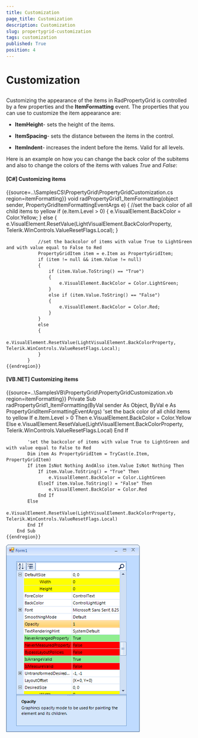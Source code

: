 ```yaml
---
title: Customization
page_title: Customization
description: Customization
slug: propertygrid-customization
tags: customization
published: True
position: 4
---
```


# Customization



## 

Customizing the appearance of the items in RadPropertyGrid is controlled by a few properties and the 
        	__ItemFormatting__ event. The properties that you can use to customize the item appearance are:
        	

* __ItemHeight__- sets the height of the items.

* __ItemSpacing__- sets the distance between the items in the control.

* __ItemIndent__- increases the indent before the items. Valid for all levels.

Here is an example on how you can change the back color of the subitems and also to change the colors 
			of the items with values *True* and *False*:
		

#### __[C#] Customizing items__

{{source=..\SamplesCS\PropertyGrid\PropertyGridCustomization.cs region=itemFormatting}}
	        void radPropertyGrid1_ItemFormatting(object sender, PropertyGridItemFormattingEventArgs e)
	        {
	            //set the back color of all child items to yellow
	            if (e.Item.Level > 0)
	            {
	                e.VisualElement.BackColor = Color.Yellow;
	            }
	            else
	            {
	                e.VisualElement.ResetValue(LightVisualElement.BackColorProperty, Telerik.WinControls.ValueResetFlags.Local);
	            }
	
	            //set the backcolor of items with value True to LightGreen and with value equal to False to Red
	            PropertyGridItem item = e.Item as PropertyGridItem;
	            if (item != null && item.Value != null)
	            {
	                if (item.Value.ToString() == "True")
	                {
	                    e.VisualElement.BackColor = Color.LightGreen;
	                }
	                else if (item.Value.ToString() == "False")
	                {
	                    e.VisualElement.BackColor = Color.Red;
	                }
	            }
	            else
	            {
	                e.VisualElement.ResetValue(LightVisualElement.BackColorProperty, Telerik.WinControls.ValueResetFlags.Local);
	            }
	        }
	{{endregion}}



#### __[VB.NET] Customizing items__

{{source=..\SamplesVB\PropertyGrid\PropertyGridCustomization.vb region=itemFormatting}}
	    Private Sub radPropertyGrid1_ItemFormatting(ByVal sender As Object, ByVal e As PropertyGridItemFormattingEventArgs)
	        'set the back color of all child items to yellow
	        If e.Item.Level > 0 Then
	            e.VisualElement.BackColor = Color.Yellow
	        Else
	            e.VisualElement.ResetValue(LightVisualElement.BackColorProperty, Telerik.WinControls.ValueResetFlags.Local)
	        End If
	
	        'set the backcolor of items with value True to LightGreen and with value equal to False to Red
	        Dim item As PropertyGridItem = TryCast(e.Item, PropertyGridItem)
	        If item IsNot Nothing AndAlso item.Value IsNot Nothing Then
	            If item.Value.ToString() = "True" Then
	                e.VisualElement.BackColor = Color.LightGreen
	            ElseIf item.Value.ToString() = "False" Then
	                e.VisualElement.BackColor = Color.Red
	            End If
	        Else
	            e.VisualElement.ResetValue(LightVisualElement.BackColorProperty, Telerik.WinControls.ValueResetFlags.Local)
	        End If
	    End Sub
	{{endregion}}

![propertygrid-customization](images/propertygrid-customization.png)
